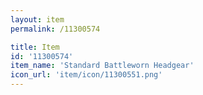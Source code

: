 ```yaml
---
layout: item
permalink: /11300574

title: Item
id: '11300574'
item_name: 'Standard Battleworn Headgear'
icon_url: 'item/icon/11300551.png'
---
```


